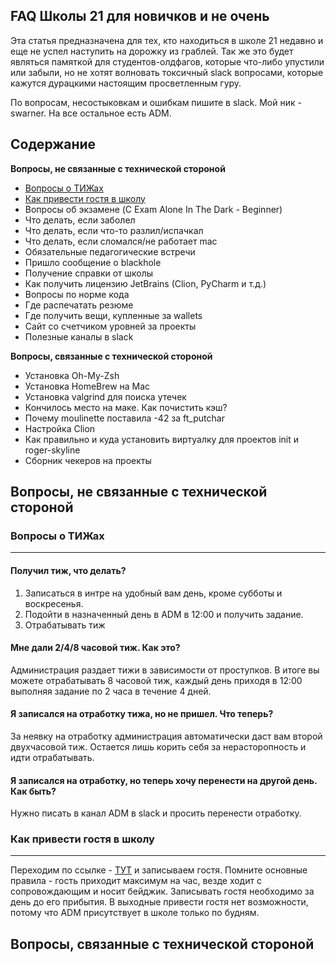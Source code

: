 FAQ Школы 21 для новичков и не очень
------------------------------------

Эта статья предназначена для тех, кто находиться в школе 21 недавно и еще не успел наступить на дорожку из граблей.
Так же это будет являться памяткой для студентов-олдфагов, которые что-либо упустили или забыли, но не хотят волновать
токсичный slack вопросами, которые кажутся дурацкими настоящим просветленным гуру.

По вопросам, несостыковкам и ошибкам пишите в slack. Мой ник - swarner.
На все остальное есть ADM.

Содержание
----------

**Вопросы, не связанные с технической стороной**

- [Вопросы о ТИЖах](#tig)
- [Как привести гостя в школу](#guest)
- Вопросы об экзамене (C Exam Alone In The Dark - Beginner)
- Что делать, если заболел
- Что делать, если что-то разлил/испачкал
- Что делать, если сломался/не работает mac
- Обязательные педагогические встречи 
- Пришло сообщение о blackhole
- Получение справки от школы
- Как получить лицензию JetBrains (Clion, PyCharm и т.д.)
- Вопросы по норме кода
- Где распечатать резюме
- Где получить вещи, купленные за wallets
- Сайт со счетчиком уровней за проекты
- Полезные каналы в slack

**Вопросы, связанные с технической стороной**
- Установка Oh-My-Zsh
- Установка HomeBrew на Mac
- Установка valgrind для поиска утечек
- Кончилось место на маке. Как почистить кэш?
- Почему moulinette поставила -42 за ft_putchar
- Настройка Clion
- Как правильно и куда установить виртуалку для проектов init и roger-skyline
- Сборник чекеров на проекты







Вопросы, не связанные с технической стороной
-------------------------------------------------
### <a name="tig">Вопросы о ТИЖах</a>
----------

#### Получил тиж, что делать?
1. Записаться в интре на удобный вам день, кроме субботы и воскресенья.
2. Подойти в назначенный день в ADM в 12:00 и получить задание.
3. Отрабатывать тиж 

#### Мне дали 2/4/8 часовой тиж. Как это?
Администрация раздает тижи в зависимости от проступков. В итоге вы можете отрабатывать 8 часовой тиж, каждый день приходя в 12:00 выполняя задание по 2 часа в течение 4 дней.

#### Я записался на отработку тижа, но не пришел. Что теперь?
За неявку на отработку администрация автоматически даст вам второй двухчасовой тиж. Остается лишь корить себя за нерасторопность и идти отрабатывать.

#### Я записался на отработку, но теперь хочу перенести на другой день. Как быть?
Нужно писать в канал ADM в slack и просить перенести отработку.


### <a name="guest">Как привести гостя в школу</a>
----------------
Переходим по ссылке - [ТУТ](https://docs.google.com/forms/d/e/1FAIpQLSfYMfRIse_kM8r4HjnLKA0ZNG8-XFU1TJvjxQeMFVzQK5yGeg/viewform) и записываем гостя.
Помните основные правила - гость приходит максимум на час, везде ходит с сопровождающим и носит бейджик.
Записывать гостя необходимо за день до его прибытия. В выходные привести гостя нет возможности, потому что ADM присутствует в школе только по будням.

Вопросы, связанные с технической стороной
-------------------------------------------------
